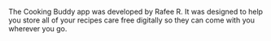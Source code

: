 The Cooking Buddy app was developed by Rafee R.
It was designed to help you store all of your recipes care free digitally so they can come with you wherever you go.
